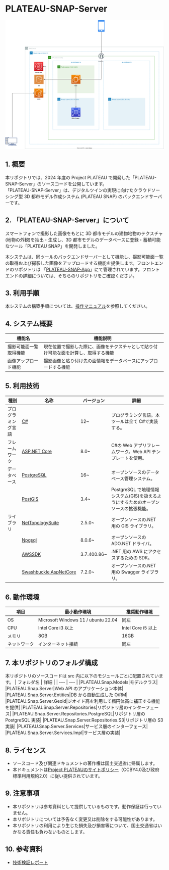# PLATEAU-SNAP-Server
![アーキテクチャ](./docs/images/architectur.drawio.svg)

## 1. 概要

本リポジトリでは、2024 年度の Project PLATEAU で開発した「PLATEAU-SNAP-Server」のソースコードを公開しています。  
「PLATEAU-SNAP-Server」は、デジタルツインの実現に向けたクラウドソーシング型 3D 都市モデル作成システム (PLATEAU SNAP) のバックエンドサーバーです。

## 2. 「PLATEAU-SNAP-Server」について

スマートフォンで撮影した画像をもとに 3D 都市モデルの建物地物のテクスチャ(地物の外観)を抽出・生成し、3D 都市モデルのデータベースに登録・蓄積可能なツール「PLATEAU SNAP」を開発しました。

本システムは、同ツールのバックエンドサーバーとして機能し、撮影可能面一覧の取得および撮影した画像をアップロードする機能を提供します。フロントエンドのリポジトリは 「[PLATEAU-SNAP-App](https://github.com/Synesthesias/PLATEAU-SNAP-App)」にて管理されています。フロントエンドの詳細については、そちらのリポジトリをご確認ください。

## 3. 利用手順

本システムの構築手順については、[操作マニュアル](https://synesthesias.github.io/PLATEAU-SNAP-Server/)を参照してください。

## 4. システム概要

| 機能名                 | 機能説明                                                                             |
| ---------------------- | ------------------------------------------------------------------------------------ |
| 撮影可能面一覧取得機能 | 現在位置で撮影した際に、画像をテクスチャとして貼り付け可能な面を計算し、取得する機能 |
| 画像アップロード機能   | 撮影画像と貼り付け先の面情報をデータベースにアップロードする機能                     |

## 5. 利用技術

| 種別               | 名称                                                                                | バージョン  | 詳細                                                                                 |
| ------------------ | ----------------------------------------------------------------------------------- | ----------- | ------------------------------------------------------------------------------------ |
| プログラミング言語 | [C#](https://learn.microsoft.com/ja-jp/dotnet/csharp/)                              | 12~         | プログラミング言語。本ツールは全て C#で実装する。                                    |
| フレームワーク     | [ASP.NET Core](https://learn.microsoft.com/ja-jp/aspnet/core/?view=aspnetcore-8.0)  | 8.0~        | C#の Web アプリフレームワーク。Web API テンプレートを使用。                          |
| データベース       | [PostgreSQL](https://GitHub.com/postgres)                                           | 16~         | オープンソースのデータベース管理システム。                                           |
|                    | [PostGIS](https://GitHub.com/postgis)                                               | 3.4~        | PostgreSQL で地理情報システム(GIS)を扱えるようにするためのオープンソースの拡張機能。 |
| ライブラリ         | [NetTopologySuite](https://github.com/NetTopologySuite/NetTopologySuite)            | 2.5.0~      | オープンソースの.NET 用の GIS ライブラリ。                                           |
|                    | [Npgsql](https://github.com/npgsql/npgsql)                                          | 8.0.6~      | オープンソースの ADO.NET ドライバ。                                                  |
|                    | [AWSSDK](https://www.nuget.org/packages?q=id%3AAWSSDK%20owner%3Aawsdotnet)          | 3.7.400.86~ | .NET 用の AWS にアクセスするための SDK。                                             |
|                    | [Swashbuckle.AspNetCore](https://github.com/domaindrivendev/Swashbuckle.AspNetCore) | 7.2.0~      | オープンソースの.NET 用の Swagger ライブラリ。                                       |

## 6. 動作環境

| 項目         | 最小動作環境                        | 推奨動作環境       |
| ------------ | ----------------------------------- | ------------------ |
| OS           | Microsoft Windows 11 / ubuntu 22.04 | 同左               |
| CPU          | Intel Core i3 以上                  | Intel Core i5 以上 |
| メモリ       | 8GB                                 | 16GB               |
| ネットワーク | インターネット接続                  | 同左               |

## 7. 本リポジトリのフォルダ構成

本リポジトリのソースコードは src 内に以下のモジュールごとに配置されています。
| フォルダ名 | 詳細 |
| --- | --- |
|PLATEAU.Snap.Models|モデルクラス|
|PLATEAU.Snap.Server|Web API のアプリケーション本体|
|PLATEAU.Snap.Server.Entities|DB から自動生成した O/RM|
|PLATEAU.Snap.Server.Geoid|ジオイド高を利用して楕円体高に補正する機能を提供|
|PLATEAU.Snap.Server.Repositories|リポジトリ層のインターフェース|
|PLATEAU.Snap.Server.Repositories.PostgreSQL|リポジトリ層の PostgreSQL 実装|
|PLATEAU.Snap.Server.Repositories.S3|リポジトリ層の S3 実装|
|PLATEAU.Snap.Server.Services|サービス層のインターフェース|
|PLATEAU.Snap.Server.Services.Impl|サービス層の実装|

## 8. ライセンス

- ソースコード及び関連ドキュメントの著作権は国土交通省に帰属します。
- 本ドキュメントは[Project PLATEAUのサイトポリシー](https://www.mlit.go.jp/plateau/site-policy/)（CCBY4.0及び政府標準利用規約2.0）に従い提供されています。

## 9. 注意事項

- 本リポジトリは参考資料として提供しているものです。動作保証は行っていません。
- 本リポジトリについては予告なく変更又は削除をする可能性があります。
- 本リポジトリの利用により生じた損失及び損害等について、国土交通省はいかなる責任も負わないものとします。

## 10. 参考資料

- [技術検証レポート](https://xxxx/)
